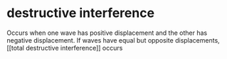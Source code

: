 # destructive interference
Occurs when one wave has positive displacement and the other has negative displacement. If waves have equal but opposite displacements, [[total destructive interference]] occurs